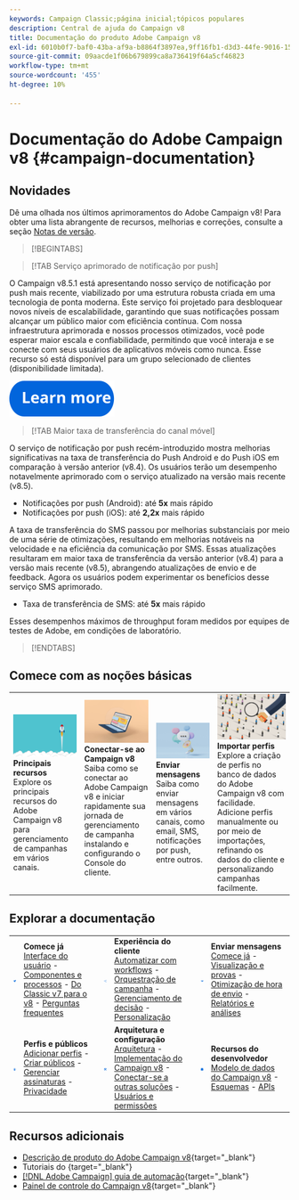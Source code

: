 ```yaml
---
keywords: Campaign Classic;página inicial;tópicos populares
description: Central de ajuda do Campaign v8
title: Documentação do produto Adobe Campaign v8
exl-id: 6010b0f7-baf0-43ba-af9a-b8864f3897ea,9ff16fb1-d3d3-44fe-9016-15abffdbc74e
source-git-commit: 09aacde1f06b679899ca8a736419f64a5cf46823
workflow-type: tm+mt
source-wordcount: '455'
ht-degree: 10%

---
```


# Documentação do Adobe Campaign v8 {#campaign-documentation}

<!--![](assets/banner-documentationv8.png) -->

## Novidades

Dê uma olhada nos últimos aprimoramentos do Adobe Campaign v8! Para obter uma lista abrangente de recursos, melhorias e correções, consulte a seção [Notas de versão](start/release-notes.md).

>[!BEGINTABS]

>[!TAB Serviço aprimorado de notificação por push]

O Campaign v8.5.1 está apresentando nosso serviço de notificação por push mais recente, viabilizado por uma estrutura robusta criada em uma tecnologia de ponta moderna. Este serviço foi projetado para desbloquear novos níveis de escalabilidade, garantindo que suas notificações possam alcançar um público maior com eficiência contínua. Com nossa infraestrutura aprimorada e nossos processos otimizados, você pode esperar maior escala e confiabilidade, permitindo que você interaja e se conecte com seus usuários de aplicativos móveis como nunca. Esse recurso só está disponível para um grupo selecionado de clientes (disponibilidade limitada).

[![imagem](assets/do-not-localize/learn-more-button.svg)](send/push-data-collection.md)

>[!TAB Maior taxa de transferência do canal móvel]

O serviço de notificação por push recém-introduzido mostra melhorias significativas na taxa de transferência do Push Android e do Push iOS em comparação à versão anterior (v8.4). Os usuários terão um desempenho notavelmente aprimorado com o serviço atualizado na versão mais recente (v8.5).

* Notificações por push (Android): até **5x** mais rápido
* Notificações por push (iOS): até **2,2x** mais rápido

A taxa de transferência do SMS passou por melhorias substanciais por meio de uma série de otimizações, resultando em melhorias notáveis na velocidade e na eficiência da comunicação por SMS. Essas atualizações resultaram em maior taxa de transferência da versão anterior (v8.4) para a versão mais recente (v8.5), abrangendo atualizações de envio e de feedback. Agora os usuários podem experimentar os benefícios desse serviço SMS aprimorado.

* Taxa de transferência de SMS: até <strong>5x</strong> mais rápido</li>

Esses desempenhos máximos de throughput foram medidos por equipes de testes de Adobe, em condições de laboratório.

>[!ENDTABS]

## Comece com as noções básicas

<table style="table-layout:fixed">
  <tr style="border: 0;">
    <td>
    <a href="start/whats-new.md"><img src="assets/do-not-localize/start-capabilities.png"></a></a>
    <div><strong>Principais recursos</strong><br/>Explore os principais recursos do Adobe Campaign v8 para gerenciamento de campanhas em vários canais.</div>
    </td>
    <td>
    <a href="start/connect.md"><img src="assets/do-not-localize/start-connect.jpeg"></a>
    <div><strong>Conectar-se ao Campaign v8</strong><br/>Saiba como se conectar ao Adobe Campaign v8 e iniciar rapidamente sua jornada de gerenciamento de campanha instalando e configurando o Console do cliente.</div><br/>
    </td>
    <td>
    <a href="start/create-message.md"><img src="assets/do-not-localize/start-send.jpeg"></a>
    <div><strong>Enviar mensagens</strong><br/>Saiba como enviar mensagens em vários canais, como email, SMS, notificações por push, entre outros.
    </div></td>
    <td>
    <a href="audiences/create-profiles.md"><img src="assets/do-not-localize/start-profiles.png"></a>
    <div><strong>Importar perfis</strong><br/>Explore a criação de perfis no banco de dados do Adobe Campaign v8 com facilidade. Adicione perfis manualmente ou por meio de importações, refinando os dados do cliente e personalizando campanhas facilmente.</div>
    </td>
  </tr>
</table>

## Explorar a documentação

<table style="table-layout:auto">
  <tr style="border: 0;">
    <td>
      <img src="assets/do-not-localize/icon-start.svg" width="70px">
    <td>
      <strong>Comece já</strong><br/><a href="start/campaign-ui.md">Interface do usuário</a> - <a href="start/ac-components.md">Componentes e processos</a> - <a href="start/v7-to-v8.md">Do Classic v7 para o v8</a> - <a href="start/campaign-faq.md">Perguntas frequentes</a>
    </td>
    <td>
      <img src="assets/do-not-localize/icon-experience.svg" width="70px">
    </td>
    <td>
      <strong>Experiência do cliente</strong><br/><a href="../automation/workflow/about-workflows.md" target="_blank">Automatizar com workflows</a> - <a href="../automation/campaigns/set-up-campaigns.md" target="_blank">Orquestração de campanha</a> - <a href="interaction/interaction.md">Gerenciamento de decisão</a> - <a href="send/personalize.md">Personalização</a>
    </td>
    <td>
      <img src="assets/do-not-localize/icon-send.svg" width="70px">
    </td>
    <td>
      <strong>Enviar mensagens</strong><br/><a href="start/create-message.md">Comece já</a> - <a href="send/preview-and-proof.md">Visualização e provas</a> - <a href="send/predictive.md">Otimização de hora de envio</a> - <a href="reporting/gs-reporting.md">Relatórios e análises</a>
    </td>
  </tr>
  <tr style="border: 0;">
    <td>
      <img src="assets/do-not-localize/icon_profile-audience.svg" width="70px">
    </td>
    <td>
      <strong>Perfis e públicos</strong><br/><a href="audiences/create-profiles.md">Adicionar perfis</a> - <a href="audiences/create-audiences.md">Criar públicos</a> - <a href="start/subscriptions.md">Gerenciar assinaturas</a> - <a href="start/privacy.md">Privacidade</a>
    </td>
    <td>
      <img src="assets/do-not-localize/icon-configure.svg" width="70px">
    </td>
    <td>
      <strong>Arquitetura e configuração</strong><br/><a href="architecture/architecture.md">Arquitetura</a> - <a href="start/implement.md">Implementação do Campaign v8</a> - <a href="connect/integration.md">Conectar-se a outras soluções</a> - <a href="start/gs-permissions.md">Usuários e permissões</a>
    </td>
    <td>
      <img src="assets/do-not-localize/icon-dev.svg" width="70px">
    </td>
    <td>
      <strong>Recursos do desenvolvedor</strong><br/><a href="dev/datamodel.md">Modelo de dados do Campaign v8</a> - <a href="dev/schemas.md">Esquemas</a> - <a href="dev/api.md">APIs</a>
    </td>
  </tr>
</table>

## Recursos adicionais

* [Descrição de produto do Adobe Campaign v8](https://helpx.adobe.com/br/legal/product-descriptions/adobe-campaign-managed-cloud-services.html){target="_blank"}
* Tutoriais do [](https://experienceleague.adobe.com/docs/campaign-learn/tutorials/overview.html){target="_blank"}
* [[!DNL Adobe Campaign] guia de automação](https://experienceleague.adobe.com/docs/campaign/automation/home.html?lang=pt-BR){target="_blank"}
* [Painel de controle do Campaign v8](https://experienceleague.adobe.com/docs/control-panel/using/discover-control-panel/key-features.html?lang=pt-BR){target="_blank"}


